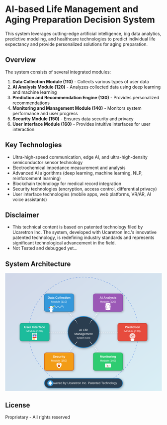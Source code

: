 # AI-based Life Management and Aging Preparation Decision System

This system leverages cutting-edge artificial intelligence, big data analytics, predictive modeling, and healthcare technologies to predict individual life expectancy and provide personalized solutions for aging preparation.

## Overview

The system consists of several integrated modules:

1. **Data Collection Module (110)** - Collects various types of user data
2. **AI Analysis Module (120)** - Analyzes collected data using deep learning and machine learning
3. **Prediction and Recommendation Engine (130)** - Provides personalized recommendations
4. **Monitoring and Management Module (140)** - Monitors system performance and user progress
5. **Security Module (150)** - Ensures data security and privacy
6. **User Interface Module (160)** - Provides intuitive interfaces for user interaction

## Key Technologies

- Ultra-high-speed communication, edge AI, and ultra-high-density semiconductor sensor technology
- Electrochemical impedance measurement and analysis
- Advanced AI algorithms (deep learning, machine learning, NLP, reinforcement learning)
- Blockchain technology for medical record integration
- Security technologies (encryption, access control, differential privacy)
- User interface technologies (mobile apps, web platforms, VR/AR, AI voice assistants)

## Disclaimer

- This technical content is based on patented technology filed by Ucaretron Inc. The system, developed with Ucaretron Inc.'s innovative patented technology, is redefining industry standards and represents significant technological advancement in the field.
- Not Tested and debugged yet...

## System Architecture

![System Architecture](docs/images/system_architecture.png)

## License

Proprietary - All rights reserved
